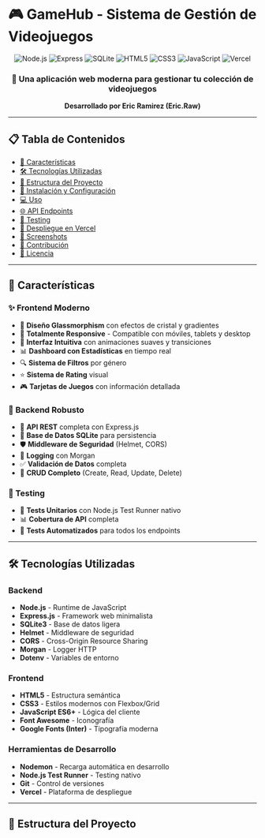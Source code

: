 # 🎮 GameHub - Sistema de Gestión de Videojuegos

<div align="center">
  <img src="https://img.shields.io/badge/Node.js-43853D?style=for-the-badge&logo=node.js&logoColor=white" alt="Node.js" />
  <img src="https://img.shields.io/badge/Express.js-404D59?style=for-the-badge&logo=express&logoColor=white" alt="Express" />
  <img src="https://img.shields.io/badge/SQLite-07405E?style=for-the-badge&logo=sqlite&logoColor=white" alt="SQLite" />
  <img src="https://img.shields.io/badge/HTML5-E34F26?style=for-the-badge&logo=html5&logoColor=white" alt="HTML5" />
  <img src="https://img.shields.io/badge/CSS3-1572B6?style=for-the-badge&logo=css3&logoColor=white" alt="CSS3" />
  <img src="https://img.shields.io/badge/JavaScript-F7DF1E?style=for-the-badge&logo=javascript&logoColor=black" alt="JavaScript" />
  <img src="https://img.shields.io/badge/Vercel-000000?style=for-the-badge&logo=vercel&logoColor=white" alt="Vercel" />
</div>

<div align="center">
  <h3>🚀 Una aplicación web moderna para gestionar tu colección de videojuegos</h3>
  <p><strong>Desarrollado por Eric Ramirez (Eric.Raw)</strong></p>
</div>

---

## 📋 Tabla de Contenidos

- [🎯 Características](#-características)
- [🛠️ Tecnologías Utilizadas](#️-tecnologías-utilizadas)
- [📁 Estructura del Proyecto](#-estructura-del-proyecto)
- [🚀 Instalación y Configuración](#-instalación-y-configuración)
- [💻 Uso](#-uso)
- [🌐 API Endpoints](#-api-endpoints)
- [🧪 Testing](#-testing)
- [🚀 Despliegue en Vercel](#-despliegue-en-vercel)
- [📸 Screenshots](#-screenshots)
- [🤝 Contribución](#-contribución)
- [📄 Licencia](#-licencia)

---

## 🎯 Características

### ✨ Frontend Moderno
- 🎨 **Diseño Glassmorphism** con efectos de cristal y gradientes
- 📱 **Totalmente Responsive** - Compatible con móviles, tablets y desktop
- 🌈 **Interfaz Intuitiva** con animaciones suaves y transiciones
- 📊 **Dashboard con Estadísticas** en tiempo real
- 🔍 **Sistema de Filtros** por género
- ⭐ **Sistema de Rating** visual
- 🎮 **Tarjetas de Juegos** con información detallada

### 🔧 Backend Robusto
- 🚀 **API REST** completa con Express.js
- 💾 **Base de Datos SQLite** para persistencia
- 🛡️ **Middleware de Seguridad** (Helmet, CORS)
- 📝 **Logging** con Morgan
- ✅ **Validación de Datos** completa
- 🔄 **CRUD Completo** (Create, Read, Update, Delete)

### 🧪 Testing
- 🧪 **Tests Unitarios** con Node.js Test Runner nativo
- 📊 **Cobertura de API** completa
- 🔄 **Tests Automatizados** para todos los endpoints

---

## 🛠️ Tecnologías Utilizadas

### Backend
- **Node.js** - Runtime de JavaScript
- **Express.js** - Framework web minimalista
- **SQLite3** - Base de datos ligera
- **Helmet** - Middleware de seguridad
- **CORS** - Cross-Origin Resource Sharing
- **Morgan** - Logger HTTP
- **Dotenv** - Variables de entorno

### Frontend
- **HTML5** - Estructura semántica
- **CSS3** - Estilos modernos con Flexbox/Grid
- **JavaScript ES6+** - Lógica del cliente
- **Font Awesome** - Iconografía
- **Google Fonts (Inter)** - Tipografía moderna

### Herramientas de Desarrollo
- **Nodemon** - Recarga automática en desarrollo
- **Node.js Test Runner** - Testing nativo
- **Git** - Control de versiones
- **Vercel** - Plataforma de despliegue

---

## 📁 Estructura del Proyecto